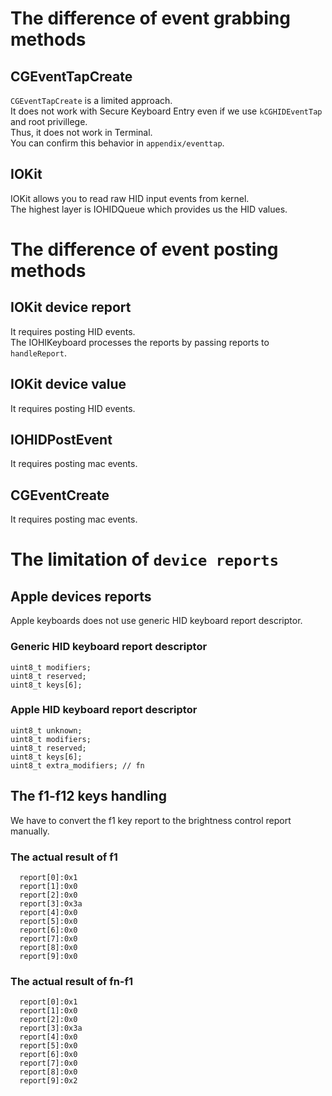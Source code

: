 # The difference of event grabbing methods

## CGEventTapCreate

`CGEventTapCreate` is a limited approach.<br />
It does not work with Secure Keyboard Entry even if we use `kCGHIDEventTap` and root privillege.<br />
Thus, it does not work in Terminal.<br />
You can confirm this behavior in `appendix/eventtap`.

## IOKit

IOKit allows you to read raw HID input events from kernel.<br />
The highest layer is IOHIDQueue which provides us the HID values.

# The difference of event posting methods

## IOKit device report

It requires posting HID events.<br />
The IOHIKeyboard processes the reports by passing reports to `handleReport`.

## IOKit device value

It requires posting HID events.<br />

## IOHIDPostEvent

It requires posting mac events.<br />

## CGEventCreate

It requires posting mac events.<br />


# The limitation of `device reports`

## Apple devices reports

Apple keyboards does not use generic HID keyboard report descriptor.

### Generic HID keyboard report descriptor

```
uint8_t modifiers;
uint8_t reserved;
uint8_t keys[6];
```

### Apple HID keyboard report descriptor

```
uint8_t unknown;
uint8_t modifiers;
uint8_t reserved;
uint8_t keys[6];
uint8_t extra_modifiers; // fn
```

## The f1-f12 keys handling

We have to convert the f1 key report to the brightness control report manually.

### The actual result of f1

```
  report[0]:0x1
  report[1]:0x0
  report[2]:0x0
  report[3]:0x3a
  report[4]:0x0
  report[5]:0x0
  report[6]:0x0
  report[7]:0x0
  report[8]:0x0
  report[9]:0x0
```

### The actual result of fn-f1

```
  report[0]:0x1
  report[1]:0x0
  report[2]:0x0
  report[3]:0x3a
  report[4]:0x0
  report[5]:0x0
  report[6]:0x0
  report[7]:0x0
  report[8]:0x0
  report[9]:0x2
```
